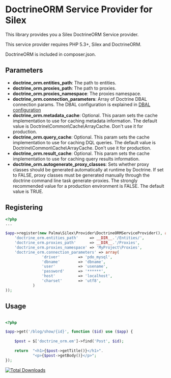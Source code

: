 DoctrineORM Service Provider for Silex
======================================
This library provides you a Silex DoctrineORM Service provider.

This service provider requires PHP 5.3+, Silex and DoctrineORM.

DoctrineORM is included in composer.json.

Parameters
----------
* **doctrine_orm.entities_path**: The path to entities.
* **doctrine_orm.proxies_path**: The path to proxies.
* **doctrine_orm.proxies_namespace**: The proxies namespace.
* **doctrine_orm.connection_parameters**: Array of Doctrine DBAL connection params. The DBAL configuration is explained in [DBAL configuration](http://docs.doctrine-project.org/projects/doctrine-dbal/en/latest/reference/configuration.html)
* **doctrine_orm.metadata_cache**: Optional. This param sets the cache implementation to use for caching metadata information. The default value is Doctrine\Common\Cache\ArrayCache. Don't use it for production.
* **doctrine_orm.query_cache**: Optional. This param sets the cache implementation to use for caching DQL queries. The default value is Doctrine\Common\Cache\ArrayCache. Don't use it for production.
* **doctrine_orm.result_cache**: Optional. This param sets the cache implementation to use for caching query results information.
* **doctrine_orm.autogenerate_proxy_classes**: Sets whether proxy classes should be generated automatically at runtime by Doctrine. If set to FALSE, proxy classes must be generated manually through the doctrine command line task generate-proxies. The strongly recommended value for a production environment is FALSE. The default value is TRUE.

Registering
-----------
```php
<?php
...

$app->register(new Palma\Silex\Provider\DoctrineORMServiceProvider(), array(
    'doctrine_orm.entities_path'     => __DIR__.'/Entities/',
    'doctrine_orm.proxies_path'      => __DIR__.'/Proxies',
    'doctrine_orm.proxies_namespace' => 'MyProject\Proxies',
    'doctrine_orm.connection_parameters' => array(
    			'driver'        => 'pdo_mysql',
                'dbname'        => 'dbname',
                'user'          => 'usename',
                'password'      => '******',
                'host'          => 'localhost',
                'charset'       => 'utf8',
    		)
));
```

Usage
-----

```php

<?php

$app->get('/blog/show/{id}', function ($id) use ($app) {
    
    $post = $['doctrine_orm.em']->find('Post', $id);
	
	return  "<h1>{$post->getTitle()}</h1>".
            "<p>{$post->getBody()}</p>";
});

```

[![Total Downloads](https://poser.pugx.org/palma/DoctrineORMServiceProvider/d/total.png)](https://packagist.org/packages/palma/DoctrineORMServiceProvider)